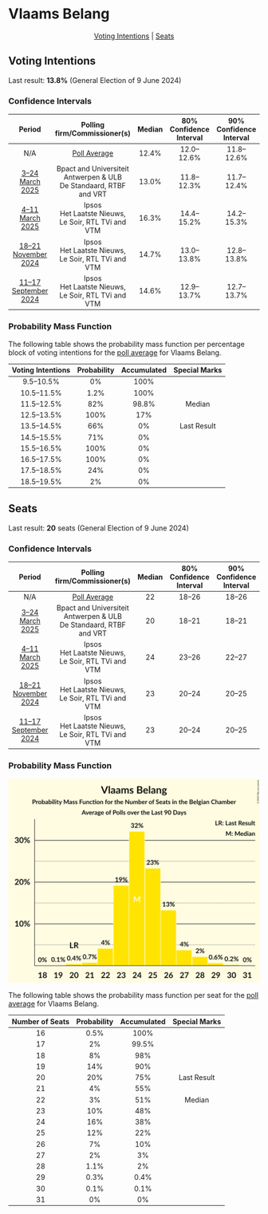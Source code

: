 # Vlaams Belang

<p align="center"><a href="#voting-intentions">Voting Intentions</a> | <a href="#seats">Seats</a></p>

## Voting Intentions

Last result: **13.8%** (General Election of 9 June 2024)

### Confidence Intervals

| Period     | Polling firm/Commissioner(s) | Median | 80% Confidence Interval | 90% Confidence Interval | 95% Confidence Interval | 99% Confidence Interval |
|:----------:|:----------------:|:-----------:|:-----------------------:|:-----------------------:|:-----------------------:|:-----------------------:|
| N/A | [Poll Average](average.html) | 12.4% | 12.0–12.6% | 11.8–12.6% | 11.7–12.6% | 11.4–12.6% |
| [3–24 March 2025](2025-03-24-BpactandUniversiteitAntwerpenULB.html) | Bpact and Universiteit Antwerpen & ULB <br> De Standaard, RTBF and VRT | 13.0% | 11.8–12.3% | 11.7–12.4% | 11.6–12.4% | 11.3–12.4% |
| [4–11 March 2025](2025-03-11-Ipsos.html) | Ipsos <br> Het Laatste Nieuws, Le Soir, RTL TVi and VTM | 16.3% | 14.4–15.2% | 14.2–15.3% | 14.0–15.3% | 13.6–15.3% |
| [18–21 November 2024](2024-11-21-Ipsos.html) | Ipsos <br> Het Laatste Nieuws, Le Soir, RTL TVi and VTM | 14.7% | 13.0–13.8% | 12.8–13.8% | 12.6–13.8% | 12.2–13.8% |
| [11–17 September 2024](2024-09-17-Ipsos.html) | Ipsos <br> Het Laatste Nieuws, Le Soir, RTL TVi and VTM | 14.6% | 12.9–13.7% | 12.7–13.7% | 12.5–13.7% | 12.1–13.7% |

### Probability Mass Function

The following table shows the probability mass function per percentage block of voting intentions for the [poll average](average.html) for Vlaams Belang.

| Voting Intentions | Probability | Accumulated | Special Marks |
|:-----------------:|:-----------:|:-----------:|:-------------:|
| 9.5–10.5% | 0% | 100% |  |
| 10.5–11.5% | 1.2% | 100% |  |
| 11.5–12.5% | 82% | 98.8% | Median |
| 12.5–13.5% | 100% | 17% |  |
| 13.5–14.5% | 66% | 0% | Last Result |
| 14.5–15.5% | 71% | 0% |  |
| 15.5–16.5% | 100% | 0% |  |
| 16.5–17.5% | 100% | 0% |  |
| 17.5–18.5% | 24% | 0% |  |
| 18.5–19.5% | 2% | 0% |  |


## Seats

Last result: **20** seats (General Election of 9 June 2024)

### Confidence Intervals

| Period     | Polling firm/Commissioner(s) | Median | 80% Confidence Interval | 90% Confidence Interval | 95% Confidence Interval | 99% Confidence Interval |
|:----------:|:----------------:|:------:|:-----------------------:|:-----------------------:|:-----------------------:|:-----------------------:|
| N/A | [Poll Average](average.html) | 22 | 18–26 | 18–26 | 18–27 | 16–28 |
| [3–24 March 2025](2025-03-24-BpactandUniversiteitAntwerpenULB.html) | Bpact and Universiteit Antwerpen & ULB <br> De Standaard, RTBF and VRT | 20 | 18–21 | 18–21 | 17–22 | 16–23 |
| [4–11 March 2025](2025-03-11-Ipsos.html) | Ipsos <br> Het Laatste Nieuws, Le Soir, RTL TVi and VTM | 24 | 23–26 | 22–27 | 22–28 | 21–29 |
| [18–21 November 2024](2024-11-21-Ipsos.html) | Ipsos <br> Het Laatste Nieuws, Le Soir, RTL TVi and VTM | 23 | 20–24 | 20–25 | 19–25 | 18–26 |
| [11–17 September 2024](2024-09-17-Ipsos.html) | Ipsos <br> Het Laatste Nieuws, Le Soir, RTL TVi and VTM | 23 | 20–24 | 20–25 | 19–25 | 18–26 |

### Probability Mass Function

![Graph with seats probability mass function not yet produced](average-seats-pmf-vlaamsbelang.png "Seats Probability Mass Function")

The following table shows the probability mass function per seat for the [poll average](average.html) for Vlaams Belang.

| Number of Seats | Probability | Accumulated | Special Marks |
|:---------------:|:-----------:|:-----------:|:-------------:|
| 16 | 0.5% | 100% |  |
| 17 | 2% | 99.5% |  |
| 18 | 8% | 98% |  |
| 19 | 14% | 90% |  |
| 20 | 20% | 75% | Last Result |
| 21 | 4% | 55% |  |
| 22 | 3% | 51% | Median |
| 23 | 10% | 48% |  |
| 24 | 16% | 38% |  |
| 25 | 12% | 22% |  |
| 26 | 7% | 10% |  |
| 27 | 2% | 3% |  |
| 28 | 1.1% | 2% |  |
| 29 | 0.3% | 0.4% |  |
| 30 | 0.1% | 0.1% |  |
| 31 | 0% | 0% |  |


